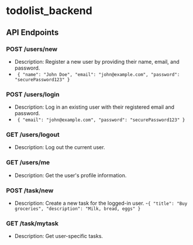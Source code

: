 # todolist_backend
## API Endpoints

### POST /users/new

- Description: Register a new user by providing their name, email, and password.
- `
{
  "name": "John Doe",
  "email": "john@example.com",
  "password": "securePassword123"
}`

### POST /users/login

- Description: Log in an existing user with their registered email and password.
- `
{
  "email": "john@example.com",
  "password": "securePassword123"
}`

### GET /users/logout

- Description: Log out the current user.

### GET /users/me

- Description: Get the user's profile information.

### POST /task/new

- Description: Create a new task for the logged-in user.
-`{
  "title": "Buy groceries",
  "description": "Milk, bread, eggs"
}`

### GET /task/mytask

- Description: Get user-specific tasks.
